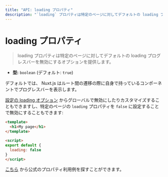 ```yaml
---
title: "API: loading プロパティ"
description: "`loading` プロパティは特定のページに対してデフォルトの loading プログレスバーを無効にするオプションを提供します。"
---
```


# loading プロパティ

> loading プロパティは特定のページに対してデフォルトの loading プログレスバーを無効にするオプションを提供します。

- **型:** `boolean` (デフォルト: `true`)

デフォルトでは、 Nuxt.js はルート間の遷移の際に自身で持っているコンポーネントでプログレスバーを表示します。

[設定の loading オプション](/api/configuration-loading) からグローバルで無効にしたりカスタマイズすることもできますし、特定のページの `loading` プロパティを `false` に設定することで無効にすることもできます:

```html
<template>
  <h1>My page</h1>
</template>

<script>
export default {
  loading: false
}
</script>
```

[こちら](/examples/custom-page-loading) から公式のプロパティ利用例を探すことができます。

